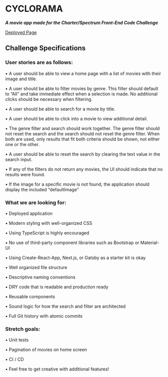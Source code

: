 # CYCLORAMA

 **_A movie app made for the Charter/Spectrum Front-End Code Challenge_**

[Deployed Page](https://cyclorama-app.herokuapp.com/)

## Challenge Specifications

### User stories are as follows:

• A user should be able to view a home page with a list of movies with their image and title.

• A user should be able to filter movies by genre. This filter should default to “All” and take immediate effect
when a selection is made. No additional clicks should be necessary when filtering.

• A user should be able to search for a movie by title.

• A user should be able to click into a movie to view additional detail.

• The genre filter and search should work together. 
The genre filter should not reset the search and the search
should not reset the genre filter. When both are used, only results that fit both criteria should be shown, not
either one or the other.

• A user should be able to reset the search by clearing the text value in the search input.

• If any of the filters do not return any movies, the UI should indicate that no results were found.

• If the image for a specific movie is not found, the application should display the included “defaultImage”

### What we are looking for:

• Deployed application

• Modern styling with well-organized CSS

• Using TypeScript is highly encouraged

• No use of third-party component libraries such as Bootstrap or Material-UI

• Using Create-React-App, Next.js, or Gatsby as a starter kit is okay

• Well organized file structure

• Descriptive naming conventions

• DRY code that is readable and production ready

• Reusable components

• Sound logic for how the search and filter are architected

• Full Git history with atomic commits

### Stretch goals:

• Unit tests

• Pagination of movies on home screen

• CI / CD

• Feel free to get creative with additional features!
